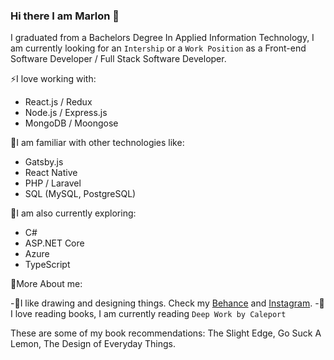 ### Hi there I am Marlon 👋

I graduated from a Bachelors Degree In Applied Information Technology, I am currently looking for an ```Intership``` or a ```Work Position``` as a Front-end Software Developer / Full Stack Software Developer. 

⚡I love working with:

- React.js / Redux
- Node.js / Express.js
- MongoDB / Moongose

👯I am familiar with other technologies like:

- Gatsby.js
- React Native
- PHP / Laravel
- SQL (MySQL, PostgreSQL)

🌱I am also currently exploring:

- C#
- ASP.NET Core
- Azure
- TypeScript

🧑More About me:

-👀I like drawing and designing things. Check my [Behance](https://www.behance.net/marlonparra) and [Instagram](https://www.instagram.com/koaasy/).
-🧡I love reading books, I am currently reading ```Deep Work by Caleport```

These are some of my book recommendations: The Slight Edge, Go Suck A Lemon, The Design of Everyday Things.  
